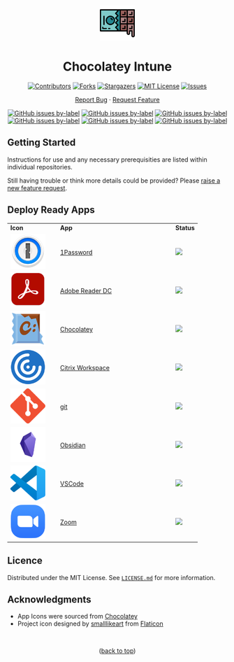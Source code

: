 <div align="center">
  
  <a href="https://github.com/ALARP-Solutions/Chocolatey-Intune">
    <img src="logo.png" alt="Logo" width="80" height="80">
  </a>

  <h1 id="top">Chocolatey Intune</h1>

  [![Contributors][contributors-shield]][contributors-url]
  [![Forks][forks-shield]][forks-url]
  [![Stargazers][stars-shield]][stars-url]
  [![MIT License][license-shield]][license-url]
  [![Issues][issues-shield]][issues-url]
  <br />
  
  [Report Bug](https://github.com/ALARP-Solutions/Chocolatey-Intune/issues/new?assignees=&labels=bug&template=bug_report.md&title=)
  ·
  [Request Feature](https://github.com/ALARP-Solutions/Chocolatey-Intune/issues/new?assignees=&labels=enhancement&template=feature_request.md&title=)
  
  [![GitHub issues by-label](https://img.shields.io/github/issues/ALARP-Solutions/Chocolatey-Intune/bug?color=red&label=Bugs&style=flat-square)](https://github.com/ALARP-Solutions/Chocolatey-Intune/labels/bug)
  [![GitHub issues by-label](https://img.shields.io/github/issues/ALARP-Solutions/Chocolatey-Intune/documentation?color=blue&label=Documentation&style=flat-square)](https://github.com/ALARP-Solutions/Chocolatey-Intune/labels/documentation)
  [![GitHub issues by-label](https://img.shields.io/github/issues/ALARP-Solutions/Chocolatey-Intune/enhancement?color=aqua&label=Enhancements&style=flat-square)](https://github.com/ALARP-Solutions/Chocolatey-Intune/labels/enhancement)
  [![GitHub issues by-label](https://img.shields.io/github/issues/ALARP-Solutions/Chocolatey-Intune/good%2520first%2520issue?color=purple&label=Good%20First%20Issue&style=flat-square)](https://github.com/ALARP-Solutions/Chocolatey-Intune/labels/good%20first%20issue)
  [![GitHub issues by-label](https://img.shields.io/github/issues/ALARP-Solutions/Chocolatey-Intune/Help%20Wanted?color=forestgreen&label=Help%20Wanted&style=flat-square)](https://github.com/ALARP-Solutions/Chocolatey-Intune/labels/help%20wanted)
  [![GitHub issues by-label](https://img.shields.io/github/issues/ALARP-Solutions/Chocolatey-Intune/security?color=black&label=Security&style=flat-square)](https://github.com/ALARP-Solutions/Chocolatey-Intune/labels/security)
  
</div>

## Getting Started

Instructions for use and any necessary prerequisities are listed within individual repositories.

Still having trouble or think more details could be provided? Please [raise a new feature request](https://github.com/ALARP-Solutions/Chocolatey-Intune/issues/new?assignees=&labels=documentation&template=feature_request.md&title=).

## Deploy Ready Apps
<div align="center">
  <table width="100%">
    <tr>
      <td width="100px"><b>Icon</b></td>
      <td width="250px"><b>App</b></td>
      <td width="auto"><b>Status</b></td>
    </tr>
    <tr>
      <td><a href="/1Password/README.md"><img src="/1Password/logo.png" alt="Logo" width="80" height="80"></a></td>
      <td><a href="https://github.com/ALARP-Solutions/Chocolatey-Intune/tree/master/1Password">1Password</a></td>
      <td><img src="https://img.shields.io/badge/-Not%20Ready-red"></td>
    </tr>
    <tr>
      <td><a href="https://github.com/ALARP-Solutions/Chocolatey-Intune/tree/master/Adobe%20Reader%20DC"><img src="https://github.com/ALARP-Solutions/Chocolatey-Intune/blob/master/Adobe%20Reader%20DC/logo.png" alt="Logo" width="80" height="80"></a></td>
      <td><a href="https://github.com/ALARP-Solutions/Chocolatey-Intune/tree/master/Adobe%20Reader%20DC">Adobe Reader DC</a></td>
      <td><img src="https://img.shields.io/badge/-Under%20Development-orange"></td>
    </tr>
    <tr>
      <td><a href="https://github.com/ALARP-Solutions/Chocolatey-Intune/tree/master/Chocolatey"><img src="https://github.com/ALARP-Solutions/Chocolatey-Intune/blob/master/Chocolatey/logo.png" alt="Logo" width="80" height="80"></a></td>
      <td><a href="https://github.com/ALARP-Solutions/Chocolatey-Intune/tree/master/Chocolatey">Chocolatey</a></td>
      <td><img src="https://img.shields.io/badge/-Under%20Development-orange"></td>
    </tr>
    <tr>
      <td><a href="https://github.com/ALARP-Solutions/Chocolatey-Intune/tree/master/Citrix-Workspace"><img src="https://github.com/ALARP-Solutions/Chocolatey-Intune/blob/master/Citrix-Workspace/logo.png" alt="Logo" width="80" height="80"></a></td>
      <td><a href="https://github.com/ALARP-Solutions/Chocolatey-Intune/tree/master/Citrix-Workspace">Citrix Workspace</a></td>
      <td><img src="https://img.shields.io/badge/-Under%20Development-orange"></td>
    </tr>
    <tr>
      <td><a href="https://github.com/ALARP-Solutions/Chocolatey-Intune/tree/master/Git"><img src="https://github.com/ALARP-Solutions/Chocolatey-Intune/blob/master/Git/logo.png" alt="Logo" width="80" height="80"></a></td>
      <td><a href="https://github.com/ALARP-Solutions/Chocolatey-Intune/tree/master/git">git</a></td>
      <td><img src="https://img.shields.io/badge/-Under%20Development-orange"></td>
    </tr>
    <tr>
      <td><a href="https://github.com/ALARP-Solutions/Chocolatey-Intune/tree/master/Obsidian"><img src="https://github.com/ALARP-Solutions/Chocolatey-Intune/blob/master/Obsidian/logo.png" alt="Logo" width="80" height="80"></a></td>
      <td><a href="https://github.com/ALARP-Solutions/Chocolatey-Intune/tree/master/Obsidian">Obsidian</a></td>
      <td><img src="https://img.shields.io/badge/-Not%20Ready-red"></td>
    </tr>
    <tr>
      <td><a href="https://github.com/ALARP-Solutions/Chocolatey-Intune/tree/master/VSCode"><img src="https://github.com/ALARP-Solutions/Chocolatey-Intune/blob/master/VSCode/logo.png" alt="Logo" width="80" height="80"></a></td>
      <td><a href="https://github.com/ALARP-Solutions/Chocolatey-Intune/tree/master/VSCode">VSCode</a></td>
      <td><img src="https://img.shields.io/badge/-Working-green"></td>
    </tr>
    <tr>
      <td><a href="https://github.com/ALARP-Solutions/Chocolatey-Intune/tree/master/Zoom"><img src="https://github.com/ALARP-Solutions/Chocolatey-Intune/blob/master/Zoom/logo.png" alt="Logo" width="80" height="80"></a></td>
      <td><a href="https://github.com/ALARP-Solutions/Chocolatey-Intune/tree/master/Zoom">Zoom</a></td>
      <td><img src="https://img.shields.io/badge/-Working-green"></td>
    </tr>
  </table>
</div>

## Licence

Distributed under the MIT License. See [`LICENSE.md`](https://github.com/ALARP-Solutions/Chocolatey-Intune/blob/main/LICENSE.md) for more information.

## Acknowledgments

- App Icons were sourced from [Chocolatey](https://chocolatey.org/)
- Project icon designed by [smalllikeart](https://www.flaticon.com/authors/smalllikeart) from [Flaticon](https://www.flaticon.com/)

</br>
<p align="center">(<a href="#top">back to top</a>)</p>

[contributors-shield]: https://img.shields.io/github/contributors/ALARP-Solutions/Chocolatey-Intune.svg?style=for-the-badge
[contributors-url]: https://github.com/ALARP-Solutions/Chocolatey-Intune/graphs/contributors
[forks-shield]: https://img.shields.io/github/forks/ALARP-Solutions/Chocolatey-Intune.svg?style=for-the-badge
[forks-url]: https://github.com/ALARP-Solutions/Chocolatey-Intune/network/members
[stars-shield]: https://img.shields.io/github/stars/ALARP-Solutions/Chocolatey-Intune.svg?style=for-the-badge
[stars-url]: https://github.com/ALARP-Solutions/Chocolatey-Intune/stargazers
[issues-shield]: https://img.shields.io/github/issues/ALARP-Solutions/Chocolatey-Intune.svg?style=for-the-badge
[issues-url]: https://github.com/ALARP-Solutions/Chocolatey-Intune/issues
[license-shield]: https://img.shields.io/github/license/ALARP-Solutions/Chocolatey-Intune.svg?style=for-the-badge
[license-url]: https://github.com/ALARP-Solutions/Chocolatey-Intune/blob/master/LICENSE.txt